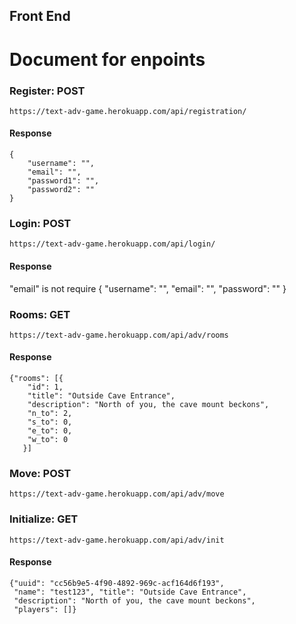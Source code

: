 ## Front End 

# Document for enpoints

### Register: POST
`https://text-adv-game.herokuapp.com/api/registration/`
#### Response
```
{
    "username": "",
    "email": "",
    "password1": "",
    "password2": ""
}
```


### Login: POST
`https://text-adv-game.herokuapp.com/api/login/`
#### Response 
"email" is not require 
{
    "username": "",
    "email": "",
    "password": ""
}

### Rooms: GET
`https://text-adv-game.herokuapp.com/api/adv/rooms`
#### Response
```
{"rooms": [{
    "id": 1, 
    "title": "Outside Cave Entrance",
    "description": "North of you, the cave mount beckons", 
    "n_to": 2, 
    "s_to": 0, 
    "e_to": 0,       
    "w_to": 0
   }]
 ```
 
 ### Move: POST
 `https://text-adv-game.herokuapp.com/api/adv/move`
 
 
 ### Initialize: GET
 `https://text-adv-game.herokuapp.com/api/adv/init`
 #### Response
 ```
 {"uuid": "cc56b9e5-4f90-4892-969c-acf164d6f193", 
  "name": "test123", "title": "Outside Cave Entrance", 
  "description": "North of you, the cave mount beckons", 
  "players": []}
  ```
